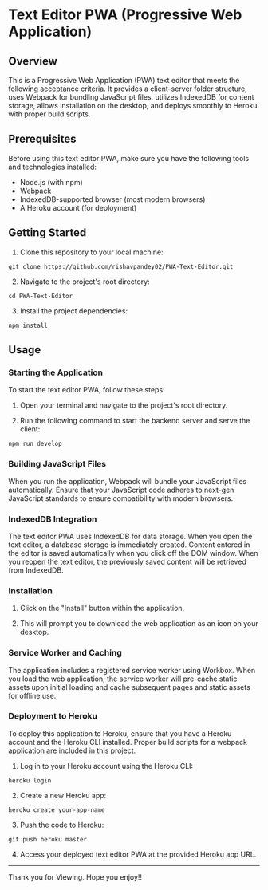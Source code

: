 # Text Editor PWA (Progressive Web Application)

## Overview

This is a Progressive Web Application (PWA) text editor that meets the following acceptance criteria. It provides a client-server folder structure, uses Webpack for bundling JavaScript files, utilizes IndexedDB for content storage, allows installation on the desktop, and deploys smoothly to Heroku with proper build scripts.

## Prerequisites

Before using this text editor PWA, make sure you have the following tools and technologies installed:

- Node.js (with npm)
- Webpack
- IndexedDB-supported browser (most modern browsers)
- A Heroku account (for deployment)

## Getting Started

1. Clone this repository to your local machine:

```shell
git clone https://github.com/rishavpandey02/PWA-Text-Editor.git
```

2. Navigate to the project's root directory:

```shell
cd PWA-Text-Editor
```

3. Install the project dependencies:

```shell
npm install
```

## Usage

### Starting the Application

To start the text editor PWA, follow these steps:

1. Open your terminal and navigate to the project's root directory.

2. Run the following command to start the backend server and serve the client:

```shell
npm run develop
```

### Building JavaScript Files

When you run the application, Webpack will bundle your JavaScript files automatically. Ensure that your JavaScript code adheres to next-gen JavaScript standards to ensure compatibility with modern browsers.

### IndexedDB Integration

The text editor PWA uses IndexedDB for data storage. When you open the text editor, a database storage is immediately created. Content entered in the editor is saved automatically when you click off the DOM window. When you reopen the text editor, the previously saved content will be retrieved from IndexedDB.

### Installation

1. Click on the "Install" button within the application.

2. This will prompt you to download the web application as an icon on your desktop.

### Service Worker and Caching

The application includes a registered service worker using Workbox. When you load the web application, the service worker will pre-cache static assets upon initial loading and cache subsequent pages and static assets for offline use.

### Deployment to Heroku

To deploy this application to Heroku, ensure that you have a Heroku account and the Heroku CLI installed. Proper build scripts for a webpack application are included in this project.

1. Log in to your Heroku account using the Heroku CLI:

```shell
heroku login
```

2. Create a new Heroku app:

```shell
heroku create your-app-name
```

3. Push the code to Heroku:

```shell
git push heroku master
```

4. Access your deployed text editor PWA at the provided Heroku app URL.



---

Thank you for Viewing. Hope you enjoy!!
